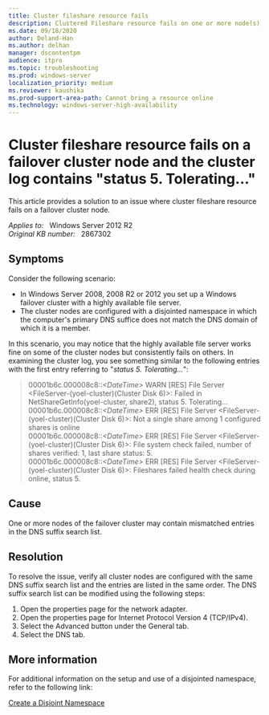 ```yaml
---
title: Cluster fileshare resource fails
description: Clustered Fileshare resource fails on one or more node(s) of a failover cluster. This article provides a solution to this issue.
ms.date: 09/18/2020
author: Deland-Han
ms.author: delhan
manager: dscontentpm
audience: itpro
ms.topic: troubleshooting
ms.prod: windows-server
localization_priority: medium
ms.reviewer: kaushika
ms.prod-support-area-path: Cannot bring a resource online
ms.technology: windows-server-high-availability
---
```

# Cluster fileshare resource fails on a failover cluster node and the cluster log contains "status 5. Tolerating..."

This article provides a solution to an issue where cluster fileshare resource fails on a failover cluster node.

_Applies to:_ &nbsp; Windows Server 2012 R2  
_Original KB number:_ &nbsp; 2867302

## Symptoms

Consider the following scenario:

- In Windows Server 2008, 2008 R2 or 2012 you set up a Windows failover cluster with a highly available file server.
- The cluster nodes are configured with a disjointed namespace in which the computer's primary DNS suffice does not match the DNS domain of which it is a member.

In this scenario, you may notice that the highly available file server works fine on some of the cluster nodes but consistently fails on others. In examining the cluster log, you see something similar to the following entries with the first entry referring to "*status 5. Tolerating...*":

> 00001b6c.000008c8::*\<DateTime>* WARN [RES] File Server <FileServer-(yoel-cluster)(Cluster Disk 6)>: Failed in NetShareGetInfo(yoel-cluster, share2), status 5. Tolerating...  
00001b6c.000008c8::*\<DateTime>* ERR [RES] File Server <FileServer-(yoel-cluster)(Cluster Disk 6)>: Not a single share among 1 configured shares is online  
00001b6c.000008c8::*\<DateTime>* ERR [RES] File Server <FileServer-(yoel-cluster)(Cluster Disk 6)>: File system check failed, number of shares verified: 1, last share status: 5.  
00001b6c.000008c8::*\<DateTime>* ERR [RES] File Server <FileServer-(yoel-cluster)(Cluster Disk 6)>: Fileshares failed health check during online, status 5.

## Cause

One or more nodes of the failover cluster may contain mismatched entries in the DNS suffix search list.

## Resolution

To resolve the issue, verify all cluster nodes are configured with the same DNS suffix search list and the entries are listed in the same order. The DNS suffix search list can be modified using the following steps:

1. Open the properties page for the network adapter.
2. Open the properties page for Internet Protocol Version 4 (TCP/IPv4).
3. Select the Advanced button under the General tab.
4. Select the DNS tab.

## More information

For additional information on the setup and use of a disjointed namespace, refer to the following link:

[Create a Disjoint Namespace](/previous-versions/windows/it-pro/windows-server-2008-R2-and-2008/cc731929(v=ws.10))
